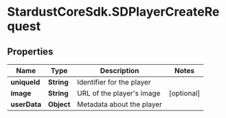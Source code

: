 # StardustCoreSdk.SDPlayerCreateRequest

## Properties

Name | Type | Description | Notes
------------ | ------------- | ------------- | -------------
**uniqueId** | **String** | Identifier for the player | 
**image** | **String** | URL of the player&#39;s image | [optional] 
**userData** | **Object** | Metadata about the player | 


